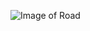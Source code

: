 ![Image of Road](https://images.unsplash.com/photo-1538218952949-2f5dda4a9156?ixlib=rb-0.3.5&ixid=eyJhcHBfaWQiOjEyMDd9&s=b79a9c7314dd5ca8eac2f187902ceca2&auto=format&fit=crop&w=1352&q=80)
